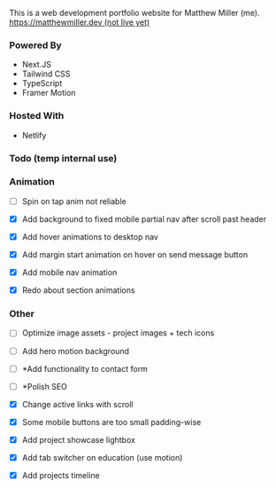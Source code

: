 This is a web development portfolio website for Matthew Miller (me).
[https://matthewmiller.dev (not live yet)](https://domain.com)

### Powered By
- Next.JS
- Tailwind CSS
- TypeScript
- Framer Motion

### Hosted With
- Netlify


### Todo (temp internal use)

### Animation
- [ ] Spin on tap anim not reliable

- [X] Add background to fixed mobile partial nav after scroll past header
- [X] Add hover animations to desktop nav
- [X] Add margin start animation on hover on send message button
- [X] Add mobile nav animation
- [X] Redo about section animations


### Other
- [ ] Optimize image assets - project images + tech icons

- [ ] Add hero motion background

- [ ] *Add functionality to contact form
- [ ] *Polish SEO

- [X] Change active links with scroll
- [X] Some mobile buttons are too small padding-wise
- [X] Add project showcase lightbox
- [X] Add tab switcher on education (use motion)
- [X] Add projects timeline